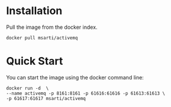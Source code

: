 # Installation

Pull the image from the docker index. 

    docker pull msarti/activemq

# Quick Start
You can start the image using the docker command line:

    docker run -d  \
    --name activemq -p 8161:8161 -p 61616:61616 -p 61613:61613 \
    -p 61617:61617 msarti/activemq




